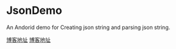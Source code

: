 # JsonDemo
An Andorid demo for Creating json string and parsing json string.

[博客地址](http://blog.csdn.net/u013005791/article/details/72904217)
[博客地址](http://blog.csdn.net/u013005791/article/details/72935511)

